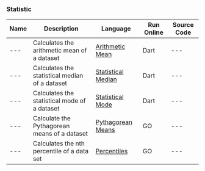 ### Statistic
| Name | Description | Language | Run Online | Source Code|   
| --- | --- | --- | --- | --- |     
| --- |Calculates the arithmetic mean of a dataset|[Arithmetic Mean](http://tpcg.io/ZLH0SC)|Dart|--- |     
| --- |Calculates the statistical median of a dataset|[Statistical Median](http://tpcg.io/5L2GTE)|Dart|--- |     
| --- |Calculates the statistical mode of a dataset|[Statistical Mode](http://tpcg.io/0HP1SZ)|Dart|--- |       
| --- |Calculate the Pythagorean means of a dataset|[Pythagorean Means](https://go.dev/play/p/BlihwbREtko)|GO|--- |     
| --- |Calculates the nth percentile of a data set|[Percentiles](https://go.dev/play/p/UDNL1hsjDfg)|GO|---|      

